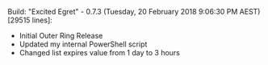 Build: "Excited Egret" - 0.7.3 (Tuesday, 20 February 2018 9:06:30 PM AEST) [29515 lines]:
- Initial Outer Ring Release
- Updated my internal PowerShell script
- Changed list expires value from 1 day to 3 hours

